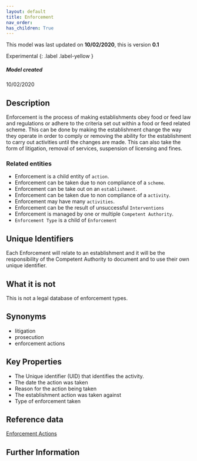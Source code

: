 ```yaml
---
layout: default
title: Enforcement
nav_order:
has_children: True
---
```


This model was last updated on **10/02/2020**, this is version **0.1**

Experimental {: .label .label-yellow }

##### Model created
10/02/2020

## Description

Enforcement is the process of making establishments obey food or feed law and regulations or adhere to the criteria set out within a food or feed related scheme. This can be done by making the establishment change the way they operate in order to comply or removing the ability for the establishment to carry out activities until the changes are made.  This can also take the form of litigation, removal of services, suspension of licensing and fines.

### Related entities
-   Enforcement is a child entity of `action`.
-   Enforcement can be taken due to non compliance of a `scheme`.
-   Enforcement can be take out on an `establishment`.
-   Enforcement can be taken due to non compliance of a `activity`.
-   Enforcement may have many `activities`.
-   Enforcement can be the result of unsuccessful `Interventions`
-   Enforcement is managed by one or multiple `Competent Authority`.
-   `Enforcement Type` is a child of `Enforcement`

## Unique Identifiers
Each Enforcement will relate to an establishment and it will be the responsibility of the Competent Authority to document and to use their own unique identifier.

## What it is not
This is not a legal database of enforcement types.

## Synonyms
*   litigation
*   prosecution
*   enforcement actions

## Key Properties
*   The Unique identifier (UID) that identifies the activity.
*   The date the action was taken
*   Reason for the action being taken
*   The establishment action was taken against
*   Type of enforcement taken

## Reference data
[Enforcement Actions](https://data.food.gov.uk/codes/enforcement-monitoring/_enforcement-actions)

## Further Information
